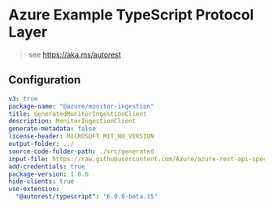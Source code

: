 # Azure Example TypeScript Protocol Layer

> see https://aka.ms/autorest

## Configuration

```yaml
v3: true
package-name: "@azure/monitor-ingestion"
title: GeneratedMonitorIngestionClient
description: MonitorIngestionClient
generate-metadata: false
license-header: MICROSOFT_MIT_NO_VERSION
output-folder: ../
source-code-folder-path: ./src/generated
input-file: https://raw.githubusercontent.com/Azure/azure-rest-api-specs/f07297ce913bfc911470a86436e73c9aceec0587/specification/monitor/data-plane/ingestion/stable/2023-01-01/DataCollectionRules.json
add-credentials: true
package-version: 1.0.0
hide-clients: true
use-extension:
  "@autorest/typescript": "6.0.0-beta.15"
```
